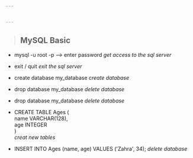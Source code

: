 ```yaml
---


---
```


<blockquote>
<h2 id="mysql-basic">MySQL Basic</h2>
</blockquote>
<ul>
<li>
<p>mysql -u root -p --&gt; enter password <em>get access to the sql server</em> <br></p>
</li>
<li>
<p>exit / quit <em>exit the sql server</em> <br></p>
</li>
<li>
<p>create database my_database <em>create database</em> <br></p>
</li>
<li>
<p>drop database my_database <em>delete database</em> <br></p>
</li>
<li>
<p>drop database my_database <em>delete database</em> <br></p>
</li>
<li>
<p>CREATE TABLE Ages ( <br>
  name VARCHAR(128), <br>
  age INTEGER <br>
)<br> 
<em>creat new tables </em> <br></p>
</li>
<li>
<p>INSERT INTO Ages (name, age) VALUES ('Zahra', 34); <em>delete database</em> <br></p>
</li>

</ul>

<!--stackedit_data:
eyJoaXN0b3J5IjpbLTYxNzQ4NzgzLDE4NzY2NjM3MTldfQ==
-->